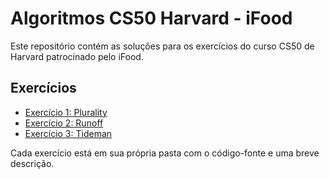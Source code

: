 # Algoritmos CS50 Harvard - iFood

Este repositório contém as soluções para os exercícios do curso CS50 de Harvard patrocinado pelo iFood.

## Exercícios

- [Exercício 1: Plurality](./exercicio1)
- [Exercício 2: Runoff](./exercicio2)
- [Exercício 3: Tideman](./exercicio3)

Cada exercício está em sua própria pasta com o código-fonte e uma breve descrição.
